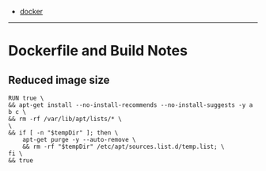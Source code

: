 - [docker](/docker.md)
---
# Dockerfile and Build Notes

## Reduced image size
```
RUN true \
&& apt-get install --no-install-recommends --no-install-suggests -y a b c \
&& rm -rf /var/lib/apt/lists/* \
\
&& if [ -n "$tempDir" ]; then \
    apt-get purge -y --auto-remove \
    && rm -rf "$tempDir" /etc/apt/sources.list.d/temp.list; \
fi \
&& true
```